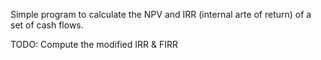 Simple program to calculate the NPV and IRR (internal arte of return) of
a set of cash flows.

TODO: Compute the modified IRR & FIRR
